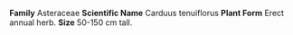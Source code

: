  **Family** Asteraceae **Scientific Name** Carduus tenuiflorus **Plant Form** Erect annual herb. **Size** 50-150 cm tall.